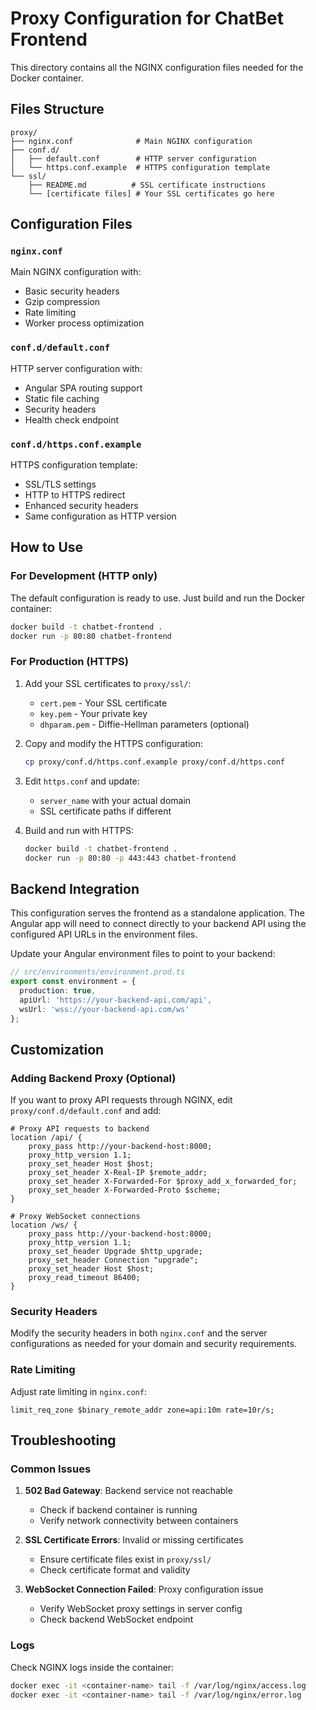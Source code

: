 # Proxy Configuration for ChatBet Frontend

This directory contains all the NGINX configuration files needed for the Docker container.

## Files Structure

```
proxy/
├── nginx.conf              # Main NGINX configuration
├── conf.d/
│   ├── default.conf        # HTTP server configuration
│   └── https.conf.example  # HTTPS configuration template
└── ssl/
    ├── README.md          # SSL certificate instructions
    └── [certificate files] # Your SSL certificates go here
```

## Configuration Files

### `nginx.conf`
Main NGINX configuration with:
- Basic security headers
- Gzip compression
- Rate limiting
- Worker process optimization

### `conf.d/default.conf`
HTTP server configuration with:
- Angular SPA routing support
- Static file caching
- Security headers
- Health check endpoint

### `conf.d/https.conf.example`
HTTPS configuration template:
- SSL/TLS settings
- HTTP to HTTPS redirect
- Enhanced security headers
- Same configuration as HTTP version

## How to Use

### For Development (HTTP only)
The default configuration is ready to use. Just build and run the Docker container:

```bash
docker build -t chatbet-frontend .
docker run -p 80:80 chatbet-frontend
```

### For Production (HTTPS)
1. Add your SSL certificates to `proxy/ssl/`:
   - `cert.pem` - Your SSL certificate
   - `key.pem` - Your private key
   - `dhparam.pem` - Diffie-Hellman parameters (optional)

2. Copy and modify the HTTPS configuration:
   ```bash
   cp proxy/conf.d/https.conf.example proxy/conf.d/https.conf
   ```

3. Edit `https.conf` and update:
   - `server_name` with your actual domain
   - SSL certificate paths if different

4. Build and run with HTTPS:
   ```bash
   docker build -t chatbet-frontend .
   docker run -p 80:80 -p 443:443 chatbet-frontend
   ```

## Backend Integration

This configuration serves the frontend as a standalone application. The Angular app will need to connect directly to your backend API using the configured API URLs in the environment files.

Update your Angular environment files to point to your backend:

```typescript
// src/environments/environment.prod.ts
export const environment = {
  production: true,
  apiUrl: 'https://your-backend-api.com/api',
  wsUrl: 'wss://your-backend-api.com/ws'
};
```

## Customization

### Adding Backend Proxy (Optional)
If you want to proxy API requests through NGINX, edit `proxy/conf.d/default.conf` and add:

```nginx
# Proxy API requests to backend
location /api/ {
    proxy_pass http://your-backend-host:8000;
    proxy_http_version 1.1;
    proxy_set_header Host $host;
    proxy_set_header X-Real-IP $remote_addr;
    proxy_set_header X-Forwarded-For $proxy_add_x_forwarded_for;
    proxy_set_header X-Forwarded-Proto $scheme;
}

# Proxy WebSocket connections
location /ws/ {
    proxy_pass http://your-backend-host:8000;
    proxy_http_version 1.1;
    proxy_set_header Upgrade $http_upgrade;
    proxy_set_header Connection "upgrade";
    proxy_set_header Host $host;
    proxy_read_timeout 86400;
}
```

### Security Headers
Modify the security headers in both `nginx.conf` and the server configurations as needed for your domain and security requirements.

### Rate Limiting
Adjust rate limiting in `nginx.conf`:

```nginx
limit_req_zone $binary_remote_addr zone=api:10m rate=10r/s;
```

## Troubleshooting

### Common Issues
1. **502 Bad Gateway**: Backend service not reachable
   - Check if backend container is running
   - Verify network connectivity between containers

2. **SSL Certificate Errors**: Invalid or missing certificates
   - Ensure certificate files exist in `proxy/ssl/`
   - Check certificate format and validity

3. **WebSocket Connection Failed**: Proxy configuration issue
   - Verify WebSocket proxy settings in server config
   - Check backend WebSocket endpoint

### Logs
Check NGINX logs inside the container:
```bash
docker exec -it <container-name> tail -f /var/log/nginx/access.log
docker exec -it <container-name> tail -f /var/log/nginx/error.log
```